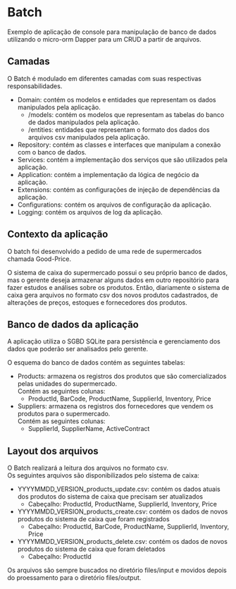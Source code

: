 # Batch

Exemplo de aplicação de console para manipulação de banco de dados utilizando o micro-orm Dapper para um CRUD a partir de arquivos.

## Camadas

O Batch é modulado em diferentes camadas com suas respectivas responsabilidades. 
* Domain: contém os modelos e entidades que representam os dados manipulados pela aplicação.
    * /models: contém os modelos que representam as tabelas do banco de dados manipulados pela aplicação.
    * /entities: entidades que representam o formato dos dados dos arquivos csv manipulados pela aplicação.
* Repository: contém as classes e interfaces que manipulam a conexão com o banco de dados. 
* Services: contém a implementação dos serviços que são utilizados pela aplicação. 
* Application: contém a implementação da lógica de negócio da aplicação.
* Extensions: contém as configurações de injeção de dependências da aplicação.
* Configurations: contém os arquivos de configuração da aplicação.
* Logging: contém os arquivos de log da aplicação.
## Contexto da aplicação

O batch foi desenvolvido a pedido de uma rede de supermercados chamada Good-Price.

O sistema de caixa do supermercado possui o seu próprio banco de dados, mas o gerente deseja armazenar alguns dados em outro repositório para fazer estudos e análises sobre os produtos. Então, diariamente o sistema de caixa gera arquivos no formato csv dos novos produtos cadastrados, de alterações de preços, estoques e fornecedores dos produtos.

## Banco de dados da aplicação

A aplicação utiliza o SGBD SQLite para persistência e gerenciamento dos dados que poderão ser analisados pelo gerente.

O esquema do banco de dados contém as seguintes tabelas:
* Products: armazena os registros dos produtos que são comercializados pelas unidades do supermercado.  
Contém as seguintes colunas:
    * ProductId, BarCode, ProductName, SupplierId, Inventory, Price
* Suppliers: armazena os registros dos fornecedores que vendem os produtos para o supermercado.  
Contém as seguintes colunas:
    * SupplierId, SupplierName, ActiveContract

## Layout dos arquivos

O Batch realizará a leitura dos arquivos no formato csv.  
Os seguintes arquivos são disponibilizados pelo sistema de caixa:
* YYYYMMDD_VERSION_products_update.csv: contém os dados atuais dos produtos do sistema de caixa que precisam ser atualizados
    * Cabeçalho: ProductId, ProductName, SupplierId, Inventory, Price
* YYYYMMDD_VERSION_products_create.csv: contém os dados de novos produtos do sistema de caixa que foram registrados
    * Cabeçalho: ProductId, BarCode, ProductName, SupplierId, Inventory, Price
* YYYYMMDD_VERSION_products_delete.csv: contém os dados de novos produtos do sistema de caixa que foram deletados
    * Cabeçalho: ProductId

Os arquivos são sempre buscados no diretório files/input e movidos depois do proessamento para o diretório files/output. 